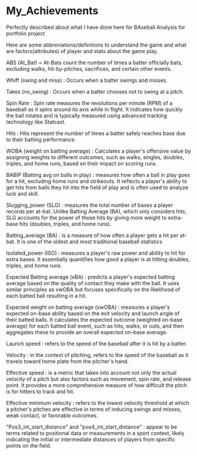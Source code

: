# My_Achievements
Perfectly described about what I have done here for BAseball Analysis for portfolio project

Here are some abbreviations/definitions to understand the game and what are factors(attributes) of player and stats about the game play.

ABS (At_Bat) = At-Bats count the number of times a batter officially bats, excluding walks, hit-by-pitches, sacrifices, and certain other events.

Whiff (swing and miss) : Occurs when a batter swings and misses.

Takes (no_swing) : Occurs when a batter chooses not to swing at a pitch.

Spin Rate : Spin rate measures the revolutions per minute (RPM) of a baseball as it spins around its axis while in flight. It indicates how quickly the ball rotates and is typically measured using advanced tracking technology like Statcast.

Hits :  Hits represent the number of times a batter safely reaches base due to their batting performance.

WOBA (weight on batting average) : Calculates a player's offensive value by assigning weights to different outcomes, such as walks, singles, doubles, triples, and home runs, based on their impact on scoring runs.

BABIP (Batting avg on balls in play) : measures how often a ball in play goes for a hit, excluding home runs and strikeouts. It reflects a player's ability to get hits from balls they hit into the field of play and is often used to analyze luck and skill.

Slugging_power (SLG) : measures the total number of bases a player records per at-bat. Unlike Batting Average (BA), which only considers hits, SLG accounts for the power of those hits by giving more weight to extra-base hits (doubles, triples, and home runs).

Batting_average (BA) : is a measure of how often a player gets a hit per at-bat. It is one of the oldest and most traditional baseball statistics

Isolated_power (ISO) : measures a player's raw power and ability to hit for extra bases. It essentially quantifies how good a player is at hitting doubles, triples, and home runs.

Expected Batting average (xBA) : predicts a player's expected batting average based on the quality of contact they make with the ball. It uses similar principles as xwOBA but focuses specifically on the likelihood of each batted ball resulting in a hit.

Expected weight on batting average (xwOBA) : measures a player's expected on-base ability based on the exit velocity and launch angle of their batted balls. It calculates the expected outcome (weighted on-base average) for each batted ball event, such as hits, walks, or outs, and then aggregates these to provide an overall expected on-base average.

Launch speed : refers to the speed of the baseball after it is hit by a batter.

Velocity : in the context of pitching, refers to the speed of the baseball as it travels toward home plate from the pitcher's hand.

Effective speed : is a metric that takes into account not only the actual velocity of a pitch but also factors such as movement, spin rate, and release point. It provides a more comprehensive measure of how difficult the pitch is for hitters to track and hit.

Effective minimum velocity : refers to the lowest velocity threshold at which a pitcher's pitches are effective in terms of inducing swings and misses, weak contact, or favorable outcomes.

"Pos3_int_start_distance" and "pos4_int_start_distance" : appear to be terms related to positional data or measurements in a sport context, likely indicating the initial or intermediate distances of players from specific points on the field.
